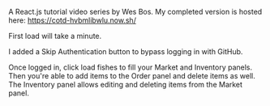 A React.js tutorial video series by Wes Bos. My completed version is hosted here: https://cotd-hvbmlibwlu.now.sh/

First load will take a minute.

I added a Skip Authentication button to bypass logging in with GitHub.

Once logged in, click load fishes to fill your Market and Inventory panels. Then you're able to add items to the Order panel and delete items as well. The Inventory panel allows editing and deleting items from the Market panel.
